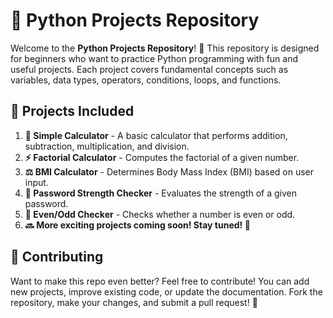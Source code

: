 # 🚀 Python Projects Repository

Welcome to the **Python Projects Repository**! 🎉 This repository is designed for beginners who want to practice Python programming with fun and useful projects. Each project covers fundamental concepts such as variables, data types, operators, conditions, loops, and functions.

## 📌 Projects Included

1. **🧮 Simple Calculator** - A basic calculator that performs addition, subtraction, multiplication, and division.
2. **⚡ Factorial Calculator** - Computes the factorial of a given number.
3. **⚖️ BMI Calculator** - Determines Body Mass Index (BMI) based on user input.
4. **🔐 Password Strength Checker** - Evaluates the strength of a given password.
5. **🔢 Even/Odd Checker** - Checks whether a number is even or odd.
6. **🔜 More exciting projects coming soon! Stay tuned! 🚀**


## 🤝 Contributing
Want to make this repo even better? Feel free to contribute! You can add new projects, improve existing code, or update the documentation. Fork the repository, make your changes, and submit a pull request! 🚀


